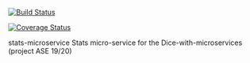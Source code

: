 [![Build Status](https://travis-ci.org/deRemo/stats-microservice.svg?branch=master)](https://travis-ci.org/deRemo/stats-microservice)

[![Coverage Status](https://coveralls.io/repos/github/deRemo/stats-microservice/badge.svg?branch=master)](https://coveralls.io/github/deRemo/stats-microservice?branch=master)

stats-microservice
Stats micro-service for the Dice-with-microservices (project ASE 19/20)
